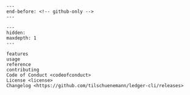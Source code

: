 ```{include} ../README.md
---
end-before: <!-- github-only -->
---
```

[license]: license
[contributor guide]: contributing
[command-line reference]: usage

```{toctree}
---
hidden:
maxdepth: 1
---

features
usage
reference
contributing
Code of Conduct <codeofconduct>
License <license>
Changelog <https://github.com/tilschuenemann/ledger-cli/releases>
```
